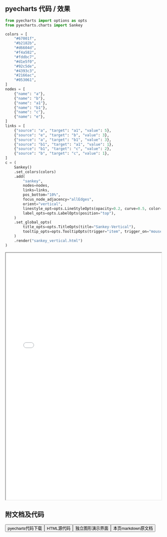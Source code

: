 
## pyecharts 代码 / 效果

```python
from pyecharts import options as opts
from pyecharts.charts import Sankey

colors = [
    "#67001f",
    "#b2182b",
    "#d6604d",
    "#f4a582",
    "#fddbc7",
    "#d1e5f0",
    "#92c5de",
    "#4393c3",
    "#2166ac",
    "#053061",
]
nodes = [
    {"name": "a"},
    {"name": "b"},
    {"name": "a1"},
    {"name": "b1"},
    {"name": "c"},
    {"name": "e"},
]
links = [
    {"source": "a", "target": "a1", "value": 5},
    {"source": "e", "target": "b", "value": 3},
    {"source": "a", "target": "b1", "value": 3},
    {"source": "b1", "target": "a1", "value": 1},
    {"source": "b1", "target": "c", "value": 2},
    {"source": "b", "target": "c", "value": 1},
]
c = (
    Sankey()
    .set_colors(colors)
    .add(
        "sankey",
        nodes=nodes,
        links=links,
        pos_bottom="10%",
        focus_node_adjacency="allEdges",
        orient="vertical",
        linestyle_opt=opts.LineStyleOpts(opacity=0.2, curve=0.5, color="source"),
        label_opts=opts.LabelOpts(position="top"),
    )
    .set_global_opts(
        title_opts=opts.TitleOpts(title="Sankey-Vertical"),
        tooltip_opts=opts.TooltipOpts(trigger="item", trigger_on="mousemove"),
    )
    .render("sankey_vertical.html")
)

```

<iframe width="100%" height="800px" src="/pyecharts/Sankey/sankey_vertical.html"></iframe>

## 附文档及代码

<a href="https://cdn.jsdelivr.net/gh/wfy-belief/python/docs/pyecharts/Sankey/sankey_vertical.py"><button class="mybutton">pyecharts代码下载</button></a><a href="https://cdn.jsdelivr.net/gh/wfy-belief/python/docs/pyecharts/Sankey/sankey_vertical.html"><button class="mybutton">HTML源代码</button></a><a href="https://python.wfyblog.cn/pyecharts/Sankey/sankey_vertical.html"><button class="mybutton">独立图形演示界面</button></a><a href="https://cdn.jsdelivr.net/gh/wfy-belief/python/docs/pyecharts/Sankey/sankey_vertical.md"><button class="mybutton">本页markdown原文档</button></a>